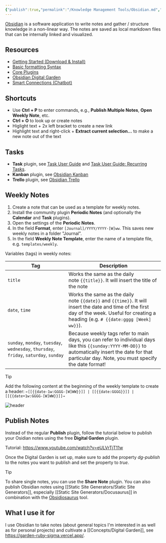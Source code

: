 ```yaml
---
{"publish":true,"permalink":"/Knowledge Management Tools/Obsidian.md","cssclasses":""}
---
```



[Obsidian](https://obsidian.md/) is a software application to write notes and gather / structure knowledge in a non-linear way. The notes are saved as local markdown files that can be internally linked and visualized.

## Resources

- [Getting Started (Download & Install)](https://help.obsidian.md/Getting+started/Download+and+install+Obsidian)
- [Basic formatting Syntax](https://help.obsidian.md/Editing+and+formatting/Basic+formatting+syntax)
- [Core Plugins](https://help.obsidian.md/Plugins/Core+plugins)
- [Obsidian Digital Garden](https://dg-docs.ole.dev/)
- [Smart Connections (Chatbot)](https://github.com/brianpetro/obsidian-smart-connections)

## Shortcuts

- Use **Ctrl + P** to enter commands, e.g., **Publish Multiple Notes**, **Open Weekly Note**, etc.
- **Ctrl + O** to look up or create notes
- Higlight text + 2x left bracket to create a new link
- Highlight text and right-click + **Extract current selection...** to make a new note out of the text

## Tasks

- **Task** plugin, see [Task User Guide](https://publish.obsidian.md/tasks/) and [Task User Guide: Recurring Tasks](https://publish.obsidian.md/tasks/Getting+Started/Recurring+Tasks).
- **Kanban** plugin, see [Obsidian Kanban](https://github.com/mgmeyers/obsidian-kanban)
- **Trello** plugin, see [Obsidian Trello](https://github.com/nathonius/obsidian-trello)
 
## Weekly Notes

1. Create a note that can be used as a template for weekly notes.
2. Install the community plugin **Periodic Notes** (and optionally the **Calendar** and **Task** plugins).
3. Open the settings of the **Periodic Notes**.
4. In the field **Format**, enter `[Journal]/YYYY/YYYY-[W]ww`. This saves new weekly notes in a folder "Journal". 
5. In the field **Weekly Note Template**, enter  the name of a template file, e.g. `templates/weekly`.

Variables (tags) in weekly notes:

| Tag                                  | Description                                                                                                                                                                                                  |
| -------------------------------------| ------------------------------------------------------------------------------------------------------------------------------------------------------------------------------------------------------------ |
| `title`                               | Works the same as the daily note `{{title}}`. It will insert the title of the note                                                                                                                           |
| `date`, `time`                         | Works the same as the daily note `{{date}}` and `{{time}}`. It will insert the date and time of the first day of the week. Useful for creating a heading (e.g. `# {{date:gggg [Week] ww}}`).                 |
| `sunday`, `monday`, `tuesday`, <br>`wednesday`, `thursday`, <br>`friday`, `saturday`, `sunday` | Because weekly tags refer to main days, you can refer to individual days like this `{{sunday:YYYY-MM-DD}}` to automatically insert the date for that particular day. Note, you must specify the date format! |

>[!tip] 
>Add the following content at the beginning of the weekly template to create a header:
>`←[[{{date-1w:GGGG-[W]WW}}]] | [[{{date:GGGG}}]] | [[{{date+1w:GGGG-[W]WW}}]]→`
>
>![header](https://forum.obsidian.md/uploads/default/optimized/3X/6/1/6128f201bdd6af5b1d0d0fa0a28e83afd492df1e_2_690x254.jpeg)

## Publish Notes

Instead of the regular **Publish** plugin, follow the tutorial below to publish your Osidian notes using the free **Digital Garden** plugin.

Tutorial:
https://www.youtube.com/watch?v=eULVrTjT11w

Once the Digital Garden is set up, make sure to add the property *dg-publish* to the notes you want to publish and set the property to *true*.

> [!tip]
> To share single notes, you can use the **Share Note** plugin.
> You can also publish Obsidian notes using [[Static Site Generators/Static Site Generators]], especially [[Static Site Generators/Docusaurus]] in combination with the [Obsidiosaurus](https://mdxjs.com/docs/getting-started/) tool.

## What I use it for

I use Obsidian to take notes (about general topics I'm interested in as well as for personal projects) and cultivate a [[Concepts/Digital Garden]], see https://garden-ruby-sigma.vercel.app/.
